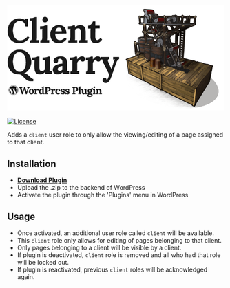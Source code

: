 ![client quarry](banner.jpg?raw=true)

[![License](https://img.shields.io/badge/license-GPL--2.0%2B-green.svg)](http://www.gnu.org/licenses/gpl-2.0.html)

Adds a `client` user role to only allow the viewing/editing of a page assigned to that client.

## Installation

+ **[Download Plugin](https://github.com/pistell/client-quarry/archive/master.zip)**
+ Upload the .zip to the backend of WordPress
+ Activate the plugin through the 'Plugins' menu in WordPress

## Usage

+ Once activated, an additional user role called `client` will be available.
+ This `client` role only allows for editing of pages belonging to that client.
+ Only pages belonging to a client will be visible by a client.
+ If plugin is deactivated, `client` role is removed and all who had that role will be locked out.
+ If plugin is reactivated, previous `client` roles will be acknowledged again.
